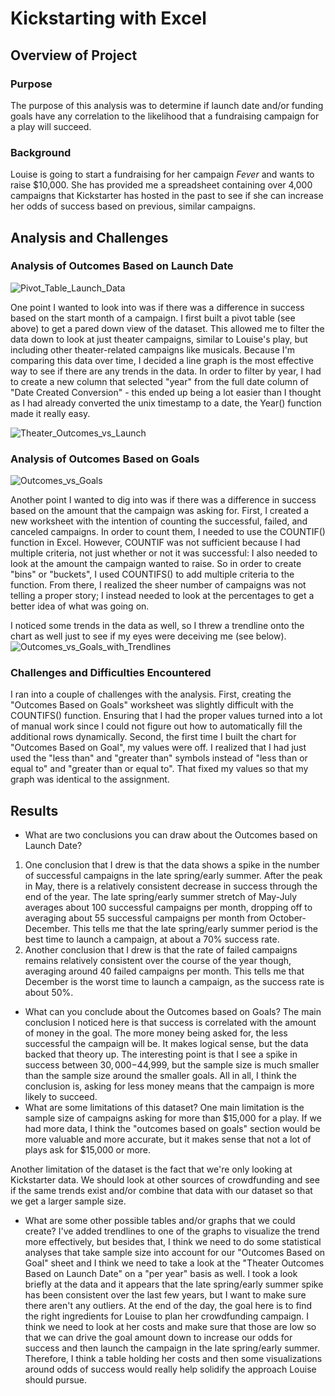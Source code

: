 # Kickstarting with Excel

## Overview of Project

### Purpose
The purpose of this analysis was to determine if launch date and/or funding goals have any correlation to the likelihood that a fundraising campaign for a play will succeed. 
### Background
Louise is going to start a fundraising for her campaign *Fever* and wants to raise $10,000. She has provided me a spreadsheet containing over 4,000 campaigns that Kickstarter has hosted in the past to see if she can increase her odds of success based on previous, similar campaigns.

## Analysis and Challenges

### Analysis of Outcomes Based on Launch Date

![Pivot_Table_Launch_Data](https://user-images.githubusercontent.com/114685724/197660710-54426e61-c8a9-4127-9126-56b9fca24f93.png)

One point I wanted to look into was if there was a difference in success based on the start month of a campaign. I first built a pivot table (see above) to get a pared down view of the dataset. This allowed me to filter the data down to look at just theater campaigns, similar to Louise's play, but including other theater-related campaigns like musicals. Because I'm comparing this data over time, I decided a line graph is the most effective way to see if there are any trends in the data. In order to filter by year, I had to create a new column that selected "year" from the full date column of "Date Created Conversion" - this ended up being a lot easier than I thought as I had already converted the unix timestamp to a date, the Year() function made it really easy. 

![Theater_Outcomes_vs_Launch](https://user-images.githubusercontent.com/114685724/197658924-9fec324b-41b7-4a5d-97ca-30fa62814dec.png)
### Analysis of Outcomes Based on Goals
![Outcomes_vs_Goals](https://user-images.githubusercontent.com/114685724/197839211-fd937d80-b99d-4521-b95f-2b95c572e2ea.png)

Another point I wanted to dig into was if there was a difference in success based on the amount that the campaign was asking for. First, I created a new worksheet with the intention of counting the successful, failed, and canceled campaigns. In order to count them, I needed to use the COUNTIF() function in Excel. However, COUNTIF was not sufficient because I had multiple criteria, not just whether or not it was successful: I also needed to look at the amount the campaign wanted to raise. So in order to create "bins" or "buckets", I used COUNTIFS() to add multiple criteria to the function. From there, I realized the sheer number of campaigns was not telling a proper story; I instead needed to look at the percentages to get a better idea of what was going on. 

I noticed some trends in the data as well, so I threw a trendline onto the chart as well just to see if my eyes were deceiving me (see below). 
![Outcomes_vs_Goals_with_Trendlines](https://user-images.githubusercontent.com/114685724/197843284-11aebea1-acdc-4e49-a709-4984c513e57e.png)

### Challenges and Difficulties Encountered

I ran into a couple of challenges with the analysis. First, creating the "Outcomes Based on Goals" worksheet was slightly difficult with the COUNTIFS() function. Ensuring that I had the proper values turned into a lot of manual work since I could not figure out how to automatically fill the additional rows dynamically. Second, the first time I built the chart for "Outcomes Based on Goal", my values were off. I realized that I had just used the "less than" and "greater than" symbols instead of "less than or equal to" and "greater than or equal to". That fixed my values so that my graph was identical to the assignment. 
## Results

- What are two conclusions you can draw about the Outcomes based on Launch Date?
1. One conclusion that I drew is that the data shows a spike in the number of successful campaigns in the late spring/early summer. After the peak in May, there is a relatively consistent decrease in success through the end of the year. The late spring/early summer stretch of May-July averages about 100 successful campaigns per month, dropping off to averaging about 55 successful campaigns per month from October-December. This tells me that the late spring/early summer period is the best time to launch a campaign, at about a 70% success rate. 
2. Another conclusion that I drew is that the rate of failed campaigns remains relatively consistent over the course of the year though, averaging around 40 failed campaigns per month. This tells me that December is the worst time to launch a campaign, as the success rate is about 50%.

- What can you conclude about the Outcomes based on Goals?
The main conclusion I noticed here is that success is correlated with the amount of money in the goal. The more money being asked for, the less successful the campaign will be. It makes logical sense, but the data backed that theory up. The interesting point is that I see a spike in success between $30,000-$44,999, but the sample size is much smaller than the sample size around the smaller goals. All in all, I think the conclusion is, asking for less money means that the campaign is more likely to succeed. 
- What are some limitations of this dataset?
One main limitation is the sample size of campaigns asking for more than $15,000 for a play. If we had more data, I think the "outcomes based on goals" section would be more valuable and more accurate, but it makes sense that not a lot of plays ask for $15,000 or more. 

Another limitation of the dataset is the fact that we're only looking at Kickstarter data. We should look at other sources of crowdfunding and see if the same trends exist and/or combine that data with our dataset so that we get a larger sample size. 

- What are some other possible tables and/or graphs that we could create?
I've added trendlines to one of the graphs to visualize the trend more effectively, but besides that, I think we need to do some statistical analyses that take sample size into account for our "Outcomes Based on Goal" sheet and I think we need to take a look at the "Theater Outcomes Based on Launch Date" on a "per year" basis as well. I took a look briefly at the data and it appears that the late spring/early summer spike has been consistent over the last few years, but I want to make sure there aren't any outliers. At the end of the day, the goal here is to find the right ingredients for Louise to plan her crowdfunding campaign. I think we need to look at her costs and make sure that those are low so that we can drive the goal amount down to increase our odds for success and then launch the campaign in the late spring/early summer. Therefore, I think a table holding her costs and then some visualizations around odds of success would really help solidify the approach Louise should pursue. 
